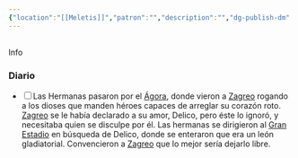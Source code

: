 ```yaml
---
{"location":"[[Meletis]]","patron":"","description":"","dg-publish-dm":true,"dg-publish":true,"type":"Lugares","dg-path":"Meletis/Ágora.md","permalink":"/meletis/agora/","dgPassFrontmatter":true}
---
```


<p><span><div data-callout-metadata="" data-callout-fold="" data-callout="info" class="callout node-insert-event"><div class="callout-title" dir="auto"><div class="callout-icon"><svg width="16" height="16"></svg></div><div class="callout-title-inner">Info</div></div></div></span></p><h3><span>Diario</span></h3><div><ul class="contains-task-list"><li data-task="x" class="dataview task-list-item is-checked"><input type="checkbox" class="dataview task-list-item-checkbox"><span>Las Hermanas pasaron por el <a data-tooltip-position="top" aria-label="Lugares/Ágora" data-href="Lugares/Ágora" href="Lugares/Ágora" class="internal-link" target="_blank" rel="noopener nofollow">Ágora</a>, donde vieron a <a data-tooltip-position="top" aria-label="Personas/Zagreo" data-href="Personas/Zagreo" href="Personas/Zagreo" class="internal-link" target="_blank" rel="noopener nofollow">Zagreo</a> rogando a los dioses que manden héroes capaces de arreglar su corazón roto. <a data-tooltip-position="top" aria-label="Personas/Zagreo" data-href="Personas/Zagreo" href="Personas/Zagreo" class="internal-link" target="_blank" rel="noopener nofollow">Zagreo</a> se le había declarado a su amor, Delico, pero éste lo ignoró, y necesitaba quien se disculpe por él. Las hermanas se dirigieron al <a data-tooltip-position="top" aria-label="Lugares/Gran Estadio" data-href="Lugares/Gran Estadio" href="Lugares/Gran Estadio" class="internal-link" target="_blank" rel="noopener nofollow">Gran Estadio</a> en búsqueda de Delico, donde se enteraron que era un león gladiatorial. Convencieron a <a data-tooltip-position="top" aria-label="Personas/Zagreo" data-href="Personas/Zagreo" href="Personas/Zagreo" class="internal-link" target="_blank" rel="noopener nofollow">Zagreo</a> que lo mejor sería dejarlo libre.</span></li></ul></div>